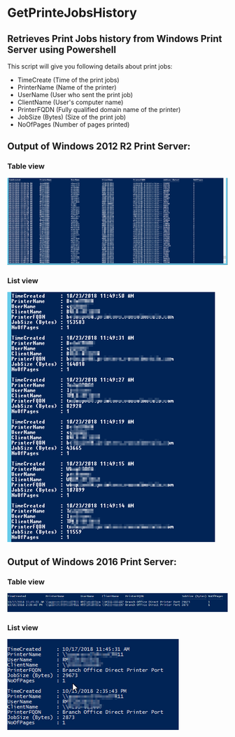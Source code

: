 # GetPrinteJobsHistory
## Retrieves Print Jobs history from Windows Print Server using Powershell

This script will give you following details about print jobs:
* TimeCreate (Time of the print jobs)
* PrinterName (Name of the printer)
* UserName (User who sent the print job)
* ClientName (User's computer name)
* PrinterFQDN (Fully qualified domain name of the printer)
* JobSize (Bytes) (Size of the print job)
* NoOfPages (Number of pages printed)

## Output of Windows 2012 R2 Print Server:
### Table view
![alt text](/Media/img1.png)

### List view
![alt text](/Media/img2.png)


## Output of Windows 2016 Print Server:
### Table view
![alt text](/Media/img3.png)

### List view
![alt text](/Media/img4.png)
